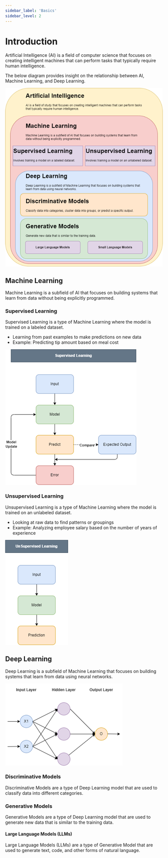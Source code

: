 ```yaml
---
sidebar_label: 'Basics'
sidebar_level: 2
---
```


# Introduction

Artificial Intelligence (AI) is a field of computer science that focuses on creating intelligent machines that can
perform tasks that typically require human intelligence.

The below diagram provides insight on the relationship between AI, Machine Learning, and Deep Learning.

![AI Venn Diagram](assets/images/basics/ai-venn.png)

## Machine Learning

Machine Learning is a subfield of AI that focuses on building systems that learn from data without being explicitly
programmed.

### Supervised Learning

Supervised Learning is a type of Machine Learning where the model is trained on a labeled dataset.

- Learning from past examples to make predictions on new data
- Example: Predicting tip amount based on meal cost

![Supervised Learning](assets/images/basics/supervised-learning.png)

### Unsupervised Learning

Unsupervised Learning is a type of Machine Learning where the model is trained on an unlabeled dataset.

- Looking at raw data to find patterns or groupings
- Example: Analyzing employee salary based on the number of years of experience

![Unsupervised Learning](assets/images/basics/unsupervised-learning.png)

## Deep Learning

Deep Learning is a subfield of Machine Learning that focuses on building systems that learn from data using neural
networks.

![Deep Learning](assets/images/basics/deep-learning.png)

### Discriminative Models

Discriminative Models are a type of Deep Learning model that are used to classify data into different categories.

### Generative Models

Generative Models are a type of Deep Learning model that are used to generate new data that is similar to the training
data.

#### Large Language Models (LLMs)

Large Language Models (LLMs) are a type of Generative Model that are used to generate text, code, and other forms of
natural language.
